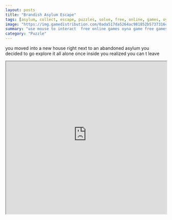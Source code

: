 ```yaml
---
layout: posts
title: "Brandish Asylum Escape"
tags: [asylum, collect, escape, puzzles, solve, free, online, games, oyna, game, free, games, play, play, games]
image: "https://img.gamedistribution.com/0ada517da5264ac981852b5737316c19.jpg"
summary: "use mouse to interact  free online games oyna game free games play play games"
category: "Puzzle"
---
```


you moved into a new house right next to an abandoned asylum you decided to go explore it all alone once inside you realized you can t leave

<iframe width="100%" height="480px;" src="https://flash.gamedistribution.com?game=0ada517da5264ac981852b5737316c19"></iframe>